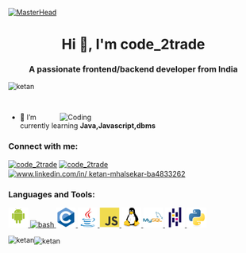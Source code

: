 [![MasterHead](https://user-images.githubusercontent.com/66934377/223913733-deb1d974-787d-43c4-b60d-eff538aa161e.gif)](https://rishavchanda.io)
<h1 align="center">Hi 👋, I'm code_2trade</h1>
<h3 align="center">A passionate frontend/backend developer from India</h3>

<p align="left"> <img src="https://komarev.com/ghpvc/?username=ketan&label=Profile%20views&color=0e75b6&style=flat" alt="ketan" /> </p>

<p align="left"> <a href="https://twitter.com/" target="blank"><img src="https://img.shields.io/twitter/follow/?logo=twitter&style=for-the-badge" alt="" /></a> </p>

<img align="right" alt="Coding" width="400" src="https://media4.giphy.com/media/qgQUggAC3Pfv687qPC/giphy.gif">

- 🌱 I’m currently learning **Java,Javascript,dbms**

<h3 align="left">Connect with me:</h3>
<p align="left">
<a href="https://instagram.com/code_2trade" target="blank"><img align="center" src="https://upload.wikimedia.org/wikipedia/commons/a/a5/Instagram_icon.png" alt="code_2trade" height="30" width="40" /></a>
<a href="https://www.youtube.com/c/code_2trade" target="blank"><img align="center" src="https://upload.wikimedia.org/wikipedia/commons/b/b8/YouTube_play_button_icon_%282013%E2%80%932017%29.svg" alt="code_2trade" height="30" width="40" /></a>
<a href="https://www.linkedin.com/in/ketan-mhalsekar-ba4833262/" target="blank"><img align="center" src="https://cdn1.iconfinder.com/data/icons/logotypes/32/circle-linkedin-512.png" alt="www.linkedin.com/in/ ketan-mhalsekar-ba4833262" height="30" width="40" /></a>
</p>

<h3 align="left">Languages and Tools:</h3>
<p align="left"> <a href="https://developer.android.com" target="_blank" rel="noreferrer"> <img src="https://raw.githubusercontent.com/devicons/devicon/master/icons/android/android-original-wordmark.svg" alt="android" width="40" height="40"/> </a> <a href="https://www.gnu.org/software/bash/" target="_blank" rel="noreferrer"> <img src="https://www.vectorlogo.zone/logos/gnu_bash/gnu_bash-icon.svg" alt="bash" width="40" height="40"/> </a> <a href="https://www.cprogramming.com/" target="_blank" rel="noreferrer"> <img src="https://raw.githubusercontent.com/devicons/devicon/master/icons/c/c-original.svg" alt="c" width="40" height="40"/> </a> <a href="https://www.java.com" target="_blank" rel="noreferrer"> <img src="https://raw.githubusercontent.com/devicons/devicon/master/icons/java/java-original.svg" alt="java" width="40" height="40"/> </a> <a href="https://developer.mozilla.org/en-US/docs/Web/JavaScript" target="_blank" rel="noreferrer"> <img src="https://raw.githubusercontent.com/devicons/devicon/master/icons/javascript/javascript-original.svg" alt="javascript" width="40" height="40"/> </a> <a href="https://www.linux.org/" target="_blank" rel="noreferrer"> <img src="https://raw.githubusercontent.com/devicons/devicon/master/icons/linux/linux-original.svg" alt="linux" width="40" height="40"/> </a> <a href="https://www.mysql.com/" target="_blank" rel="noreferrer"> <img src="https://raw.githubusercontent.com/devicons/devicon/master/icons/mysql/mysql-original-wordmark.svg" alt="mysql" width="40" height="40"/> </a> <a href="https://pandas.pydata.org/" target="_blank" rel="noreferrer"> <img src="https://raw.githubusercontent.com/devicons/devicon/2ae2a900d2f041da66e950e4d48052658d850630/icons/pandas/pandas-original.svg" alt="pandas" width="40" height="40"/> </a> <a href="https://www.python.org" target="_blank" rel="noreferrer"> <img src="https://raw.githubusercontent.com/devicons/devicon/master/icons/python/python-original.svg" alt="python" width="40" height="40"/> </a> </p>

<p><img align="left" src="https://github-readme-stats.vercel.app/api/top-langs?username=ketan&show_icons=true&locale=en&layout=compact" alt="ketan" /></p>



<p><img align="center" src="https://github-readme-streak-stats.herokuapp.com/?user=ketan&" alt="ketan" /></p>
